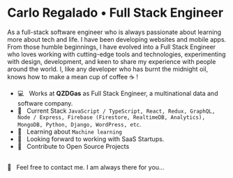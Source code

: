 # Carlo Regalado • Full Stack Engineer

As a full-stack software engineer who is always passionate about learning more about tech and life. I have been developing websites and mobile apps. From those humble beginnings, I have evolved into a Full Stack Engineer who loves working with cutting-edge tools and technologies, experimenting with design, development, and keen to share my experience with people around the world. I, like any developer who has burnt the midnight oil, knows how to make a mean cup of coffee ☕️ ! 

  * 💻 &nbsp; Works at **QZDGas** as Full Stack Engineer, a multinational data and software company.
  * 💬 &nbsp; Current Stack `JavaScript / TypeScript, React, Redux, GraphQL, Node / Express, Firebase (Firestore, RealtimeDB, Analytics), MongoDB, Python, Django, WordPress, etc`.
  * 📖 &nbsp; Learning about `Machine learning`
  * 👀 &nbsp; Looking forward to working with SaaS Startups.
  * 🤝 &nbsp; Contribute to Open Source Projects

<br />
📩 &nbsp; Feel free to contact me. I am always there for you...